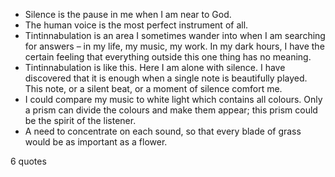  - Silence is the pause in me when I am near to God.
 - The human voice is the most perfect instrument of all.
 - Tintinnabulation is an area I sometimes wander into when I am searching for answers – in my life, my music, my work. In my dark hours, I have the certain feeling that everything outside this one thing has no meaning.
 - Tintinnabulation is like this. Here I am alone with silence. I have discovered that it is enough when a single note is beautifully played. This note, or a silent beat, or a moment of silence comfort me.
 - I could compare my music to white light which contains all colours. Only a prism can divide the colours and make them appear; this prism could be the spirit of the listener.
 - A need to concentrate on each sound, so that every blade of grass would be as important as a flower.

6 quotes